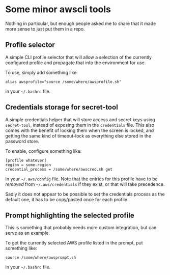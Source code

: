 # Some minor awscli tools

Nothing in particular, but enough people asked me to share that it
made more sense to just put them in a repo.

## Profile selector

A simple CLI profile selector that will allow a selection of the
currently configured profile and propagate that into the environment
for use.

To use, simply add something like:

```
alias awsprofile="source /some/where/awsprofile.sh"
```

in your `~/.bashrc` file.

## Credentials storage for secret-tool

A simple credentials helper that will store access and secret keys
using `secret-tool`, instead of exposing them in the `credentials`
file. This also comes with the benefit of locking them when the screen
is locked, and getting the same kind of timeout-lock as everything
else stored in the password store.

To enable, configure something like:

```
[profile whatever]
region = some-region
credential_process = /some/where/awscred.sh get
```

In your `~/.aws/config` file. Note that the entries for this profile
have to be *removed* from `~/.aws/credentials` if they exist, or that
will take precedence.

Sadly it does not appear to be possible to set the credentials
process as the default one, it has to be copy/pasted once for each
profile.


## Prompt highlighting the selected profile

This is something that probably needs more custom integration, but can
serve as an example.

To get the currently selected AWS profile listed in the prompt, put
something like:

```
source /some/where/awsprompt.sh
```

in your `~/.bashrc` file.
